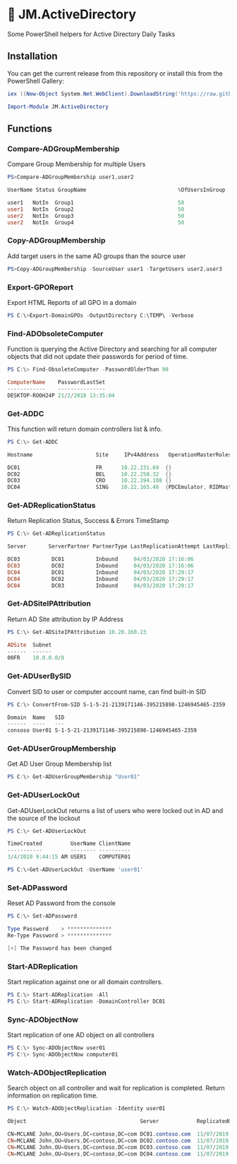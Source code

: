 # :busts_in_silhouette: JM.ActiveDirectory

Some PowerShell helpers for Active Directory Daily Tasks

## Installation

You can get the current release from this repository or install this from the PowerShell Gallery:

```powershell
iex ((New-Object System.Net.WebClient).DownloadString('https://raw.githubusercontent.com/Reyozam/JM.ActiveDirectory/master/InstallModule.ps1'))

Import-Module JM.ActiveDirectory
```

## Functions

### Compare-ADGroupMembership

Compare Group Membership for multiple Users
```powershell
PS>Compare-ADGroupMembership user1,user2

UserName Status GroupName                             %OfUsersInGroup

user1   NotIn  Group1                                 50
user1   NotIn  Group2                                 50
user2   NotIn  Group3                                 50
user2   NotIn  Group4                                 50
```
### Copy-ADGroupMembership

Add target users in the same AD groups than the source user
```powershell
PS>Copy-ADGroupMembership -SourceUser user1 -TargetUsers user2,user3
```
### Export-GPOReport

Export HTML Reports of all GPO in a domain
```powershell
PS C:\>Export-DomainGPOs -OutputDirectory C:\TEMP\ -Verbose
```
### Find-ADObsoleteComputer

Function is querying the Active Directory and searching for all computer objects that did not update their passwords for period of time.
```powershell
PS C:\> Find-ObsoleteComputer -PasswordOlderThan 90

ComputerName    PasswordLastSet     
------------    ---------------
DESKTOP-ROOH24P 21/2/2018 13:35:04
```
### Get-ADDC

This function will return domain controllers list & info.
```powershell
PS C:\> Get-ADDC

Hostname                    Site     IPv4Address   OperationMasterRoles                          IsGlobalCatalog IsReadOnly

DC01                        FR      10.22.231.69  {}                                                        True      False
DC02                        BEL     10.22.250.32  {}                                                        True      False
DC03                        CRO     10.22.194.108 {}                                                        True      False
DC04                        SING    10.22.165.48  {PDCEmulator, RIDMaster, InfrastructureMaster}            True      False
```
### Get-ADReplicationStatus

Return Replication Status, Success & Errors TimeStamp

```powershell
PS C:\> Get-ADReplicationStatus

Server       ServerPartner PartnerType LastReplicationAttempt LastReplicationResult LastReplicationSuccess ConsecutiveReplicationFailures

DC03          DC01          Inbound     04/03/2020 17:16:06                        0 04/03/2020 17:16:06                                 0
DC03          DC02          Inbound     04/03/2020 17:16:06                        0 04/03/2020 17:16:06                                 0
DC04          DC01          Inbound     04/03/2020 17:29:17                        0 04/03/2020 17:29:17                                 0
DC04          DC02          Inbound     04/03/2020 17:29:17                        0 04/03/2020 17:29:17                                 0
DC04          DC03          Inbound     04/03/2020 17:29:17                        0 04/03/2020 17:29:17                                 0
```
### Get-ADSiteIPAttribution

Return AD Site attribution by IP Address
```powershell
PS C:\> Get-ADSiteIPAttribution 10.20.160.23

ADSite  Subnet
------  ------
00FR    10.0.0.0/8
```

### Get-ADUserBySID

Convert SID to user or computer account name, can find built-in SID
```powershell
PS C:\> ConvertFrom-SID S-1-5-21-2139171146-395215898-1246945465-2359

Domain 	Name   SID
------ 	----   ---
consoso	User01 S-1-5-21-2139171146-395215898-1246945465-2359
```
### Get-ADUserGroupMembership

Get AD User Group Membership list
```powershell
PS C:\> Get-ADUserGroupMembership "User01"
```
### Get-ADUserLockOut

Get-ADUserLockOut returns a list of users who were locked out in AD and the source of the lockout
```powershell
PS C:\> Get-ADUserLockOut

TimeCreated         UserName ClientName
-----------         -------- ----------
3/4/2020 9:44:15 AM USER1    COMPUTER01

PS C:\>Get-ADUserLockOut -UserName 'user01'
```
### Set-ADPassword

Reset AD Password from the console
```powershell
PS C:\> Set-ADPassword

Type Password    > **************
Re-Type Password > **************

[+] The Password has been changed
```
### Start-ADReplication

Start replication against one or all domain controllers.
```powershell
PS C:\> Start-ADReplication -All
PS C:\> Start-ADReplication -DomainController DC01
```
### Sync-ADObjectNow

Start replication of one AD object on all controllers
```powershell
PS C:\> Sync-ADObjectNow user01
PS C:\> Sync-ADObjectNow computer01
```
### Watch-ADObjectReplication

Search object on all controller and wait for replication is completed. Return information on replication time.
```powershell
PS C:\> Watch-ADObjectReplication -Identity user01

Object                                    Server            ReplicatedOn

CN=MCLANE John,OU=Users,DC=contoso,DC=com DC01.contoso.com  11/07/2019 16:14:43
CN=MCLANE John,OU=Users,DC=contoso,DC=com DC02.contoso.com  11/07/2019 16:14:49
CN=MCLANE John,OU=Users,DC=contoso,DC=com DC03.contoso.com  11/07/2019 16:16:54
CN=MCLANE John,OU=Users,DC=contoso,DC=com DC04.contoso.com  11/07/2019 16:18:10
```
